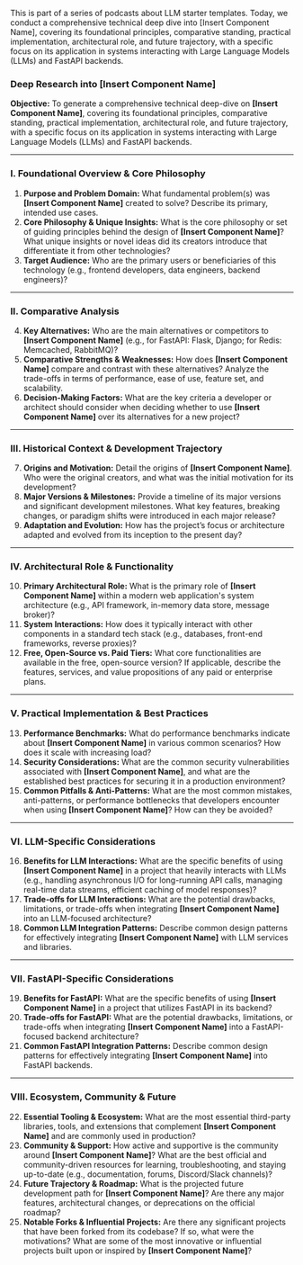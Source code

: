 This is part of a series of podcasts about LLM starter templates. Today, we conduct a comprehensive technical deep dive into [Insert Component Name], covering its foundational principles, comparative standing, practical implementation, architectural role, and future trajectory, with a specific focus on its application in systems interacting with Large Language Models (LLMs) and FastAPI backends.


### **Deep Research into [Insert Component Name]**

**Objective:** To generate a comprehensive technical deep-dive on **[Insert Component Name]**, covering its foundational principles, comparative standing, practical implementation, architectural role, and future trajectory, with a specific focus on its application in systems interacting with Large Language Models (LLMs) and FastAPI backends.

***

### **I. Foundational Overview & Core Philosophy**

1.  **Purpose and Problem Domain:** What fundamental problem(s) was **[Insert Component Name]** created to solve? Describe its primary, intended use cases.
2.  **Core Philosophy & Unique Insights:** What is the core philosophy or set of guiding principles behind the design of **[Insert Component Name]**? What unique insights or novel ideas did its creators introduce that differentiate it from other technologies?
3.  **Target Audience:** Who are the primary users or beneficiaries of this technology (e.g., frontend developers, data engineers, backend engineers)?

***

### **II. Comparative Analysis**

4.  **Key Alternatives:** Who are the main alternatives or competitors to **[Insert Component Name]** (e.g., for FastAPI: Flask, Django; for Redis: Memcached, RabbitMQ)?
5.  **Comparative Strengths & Weaknesses:** How does **[Insert Component Name]** compare and contrast with these alternatives? Analyze the trade-offs in terms of performance, ease of use, feature set, and scalability.
6.  **Decision-Making Factors:** What are the key criteria a developer or architect should consider when deciding whether to use **[Insert Component Name]** over its alternatives for a new project?

***

### **III. Historical Context & Development Trajectory**

7.  **Origins and Motivation:** Detail the origins of **[Insert Component Name]**. Who were the original creators, and what was the initial motivation for its development?
8.  **Major Versions & Milestones:** Provide a timeline of its major versions and significant development milestones. What key features, breaking changes, or paradigm shifts were introduced in each major release?
9.  **Adaptation and Evolution:** How has the project’s focus or architecture adapted and evolved from its inception to the present day?

***

### **IV. Architectural Role & Functionality**

10. **Primary Architectural Role:** What is the primary role of **[Insert Component Name]** within a modern web application's system architecture (e.g., API framework, in-memory data store, message broker)?
11. **System Interactions:** How does it typically interact with other components in a standard tech stack (e.g., databases, front-end frameworks, reverse proxies)?
12. **Free, Open-Source vs. Paid Tiers:** What core functionalities are available in the free, open-source version? If applicable, describe the features, services, and value propositions of any paid or enterprise plans.

***

### **V. Practical Implementation & Best Practices**

13. **Performance Benchmarks:** What do performance benchmarks indicate about **[Insert Component Name]** in various common scenarios? How does it scale with increasing load?
14. **Security Considerations:** What are the common security vulnerabilities associated with **[Insert Component Name]**, and what are the established best practices for securing it in a production environment?
15. **Common Pitfalls & Anti-Patterns:** What are the most common mistakes, anti-patterns, or performance bottlenecks that developers encounter when using **[Insert Component Name]**? How can they be avoided?

***

### **VI. LLM-Specific Considerations**

16. **Benefits for LLM Interactions:** What are the specific benefits of using **[Insert Component Name]** in a project that heavily interacts with LLMs (e.g., handling asynchronous I/O for long-running API calls, managing real-time data streams, efficient caching of model responses)?
17. **Trade-offs for LLM Interactions:** What are the potential drawbacks, limitations, or trade-offs when integrating **[Insert Component Name]** into an LLM-focused architecture?
18. **Common LLM Integration Patterns:** Describe common design patterns for effectively integrating **[Insert Component Name]** with LLM services and libraries.

***

### **VII. FastAPI-Specific Considerations**

19.  **Benefits for FastAPI:** What are the specific benefits of using **[Insert Component Name]** in a project that utilizes FastAPI in its backend?
20.  **Trade-offs for FastAPI:** What are the potential drawbacks, limitations, or trade-offs when integrating **[Insert Component Name]** into a FastAPI-focused backend architecture?
21.  **Common FastAPI Integration Patterns:** Describe common design patterns for effectively integrating **[Insert Component Name]** into FastAPI backends.

***

### **VIII. Ecosystem, Community & Future**

22. **Essential Tooling & Ecosystem:** What are the most essential third-party libraries, tools, and extensions that complement **[Insert Component Name]** and are commonly used in production?
23. **Community & Support:** How active and supportive is the community around **[Insert Component Name]**? What are the best official and community-driven resources for learning, troubleshooting, and staying up-to-date (e.g., documentation, forums, Discord/Slack channels)?
24. **Future Trajectory & Roadmap:** What is the projected future development path for **[Insert Component Name]**? Are there any major features, architectural changes, or deprecations on the official roadmap?
25. **Notable Forks & Influential Projects:** Are there any significant projects that have been forked from its codebase? If so, what were the motivations? What are some of the most innovative or influential projects built upon or inspired by **[Insert Component Name]**?